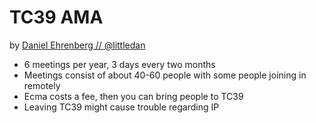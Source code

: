 # TC39 AMA
by [Daniel Ehrenberg // @littledan](https://twitter.com/littledan)

- 6 meetings per year, 3 days every two months
- Meetings consist of about 40-60 people with some people joining in remotely
- Ecma costs a fee, then you can bring people to TC39
- Leaving TC39 might cause trouble regarding IP

